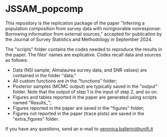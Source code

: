 # JSSAM_popcomp

This repository is the replication package of the paper "Inferring a population composition from survey data with nonignorable nonresponse: Borrowing information from external sources," accepted for publication by the Journal of Survey Statistics and Methodology in September 2024.

The "scripts" folder contains the codes needed to reproduce the results in the paper. The files' names are explicative. Codes recall data and sources as follows:
- Data (NSI sample, Almalaurea survey data, and SNR values) are contained in the folder "data;"
- All custom functions are in the "functions" folder;
- Posterior samples (MCMC output) are typically saved in the "output" folder. Note that the output of step 1 is the input of step 2, and so on.
- Figures and tables reported in the paper are generated using scripts named "Results_";
- Figures reported in the paper are saved in the "figures" folder;
- Figures not reported in the paper (trace plots) are saved in the "extra_figures" folder.

If you have any questions, send an e-mail to veronica.ballerini@unifi.it
